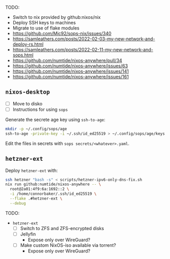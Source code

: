 TODO:

- Switch to nix provided by github:nixos/nix
- Deploy SSH keys to machines
- Migrate to use of flake modules
- https://github.com/Mic92/sops-nix/issues/340
- https://samleathers.com/posts/2022-02-03-my-new-network-and-deploy-rs.html
- https://samleathers.com/posts/2022-02-11-my-new-network-and-sops.html
- https://github.com/numtide/nixos-anywhere/pull/34
- https://github.com/numtide/nixos-anywhere/issues/63
- https://github.com/numtide/nixos-anywhere/issues/141
- https://github.com/numtide/nixos-anywhere/issues/161

## `nixos-desktop`

- [ ] Move to disko
- [ ] Instructions for using `sops`

Generate the secrete age key using `ssh-to-age`:

```bash
mkdir -p ~/.config/sops/age
ssh-to-age -private-key -i ~/.ssh/id_ed25519 > ~/.config/sops/age/keys.txt
```

Edit the files in secrets with `sops secrets/<whatever>.yaml`.

## `hetzner-ext`

Deploy `hetzner-ext` with:

```bash
ssh hetzner "bash -s" < scripts/hetzner-ipv6-only-dns-fix.sh
nix run github:numtide/nixos-anywhere -- \
  root@2a01:4f9:6a:1692::2 \
  -i /home/connorbaker/.ssh/id_ed25519 \
  --flake .#hetzner-ext \
  --debug
```

TODO:

- `hetzner-ext`
  - [ ] Switch to ZFS and ZFS-encrypted disks
  - [ ] Jellyfin
    - Expose only over WireGuard?
  - [ ] Make custom NixOS-iso available via torrent?
    - Expose only over WireGuard?
